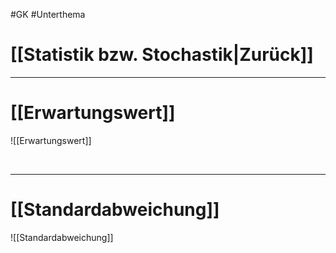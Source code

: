 #GK #Unterthema

# [[Statistik bzw. Stochastik|Zurück]]

___
# [[Erwartungswert]]

![[Erwartungswert]]

<br>

___
# [[Standardabweichung]]

![[Standardabweichung]]